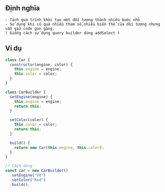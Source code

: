## Định nghĩa
    - Tách quá trình khởi tạo một đối tượng thành nhiều bước nhỏ
    - Sử dụng khi có quá nhiều tham số,nhiều biến thể của đối tượng nhưng vẫn giữ code gọn gàng.
    ( Giống cách sử dụng query builder dùng addSelect )
## Ví dụ
```js
class Car {
  constructor(engine, color) {
    this.engine = engine;
    this.color = color;
  }
}

class CarBuilder {
  setEngine(engine) {
    this.engine = engine;
    return this;
  }

  setColor(color) {
    this.color = color;
    return this;
  }

  build() {
    return new Car(this.engine, this.color);
  }
}

// Cách dùng
const car = new CarBuilder()
  .setEngine("V8")
  .setColor("Red")
  .build();

